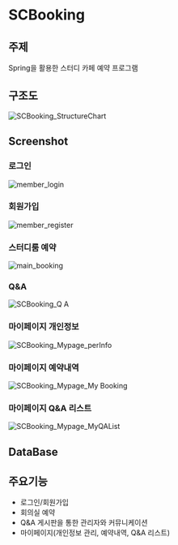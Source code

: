 # SCBooking

## 주제
Spring을 활용한 스터디 카페 예약 프로그램

## 구조도
![SCBooking_StructureChart](https://user-images.githubusercontent.com/39545165/62020147-afc04880-b1fc-11e9-9ab0-83b646039482.JPG)

## Screenshot

### 로그인
![member_login](https://user-images.githubusercontent.com/39545165/63235376-17096f80-c274-11e9-8cce-4517b646d465.png)
### 회원가입
![member_register](https://user-images.githubusercontent.com/39545165/63235374-1670d900-c274-11e9-82de-478e7bdbde6c.png)
### 스터디룸 예약
![main_booking](https://user-images.githubusercontent.com/39545165/63235375-1670d900-c274-11e9-876a-86860b2d1f74.png)
### Q&A
![SCBooking_Q A](https://user-images.githubusercontent.com/39545165/82748828-de3c8f00-9ddf-11ea-81c9-9cb243916776.png)
### 마이페이지 개인정보
![SCBooking_Mypage_perInfo](https://user-images.githubusercontent.com/39545165/82748827-de3c8f00-9ddf-11ea-8941-c80df79e69d5.png)
### 마이페이지 예약내역
![SCBooking_Mypage_My Booking](https://user-images.githubusercontent.com/39545165/82748820-d4b32700-9ddf-11ea-919f-e6cd488d4ae9.png)
### 마이페이지 Q&A 리스트
![SCBooking_Mypage_MyQAList](https://user-images.githubusercontent.com/39545165/82748811-c9f89200-9ddf-11ea-9a1f-078a1cfad914.png)

## DataBase

## 주요기능
- 로그인/회원가입
- 회의실 예약
- Q&A 게시판을 통한 관리자와 커뮤니케이션
- 마이페이지(개인정보 관리, 예약내역, Q&A 리스트)
